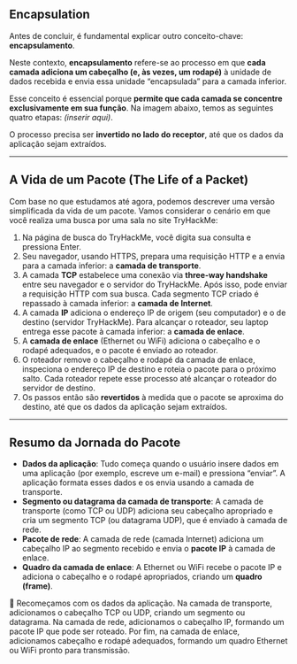 ## Encapsulation

Antes de concluir, é fundamental explicar outro conceito-chave: **encapsulamento**.

Neste contexto, **encapsulamento** refere-se ao processo em que **cada camada adiciona um cabeçalho (e, às vezes, um rodapé)** à unidade de dados recebida e envia essa unidade “encapsulada” para a camada inferior.

Esse conceito é essencial porque **permite que cada camada se concentre exclusivamente em sua função**. Na imagem abaixo, temos as seguintes quatro etapas: *(inserir aqui)*.

O processo precisa ser **invertido no lado do receptor**, até que os dados da aplicação sejam extraídos.

---

## A Vida de um Pacote (The Life of a Packet)

Com base no que estudamos até agora, podemos descrever uma versão simplificada da vida de um pacote. Vamos considerar o cenário em que você realiza uma busca por uma sala no site TryHackMe:

1. Na página de busca do TryHackMe, você digita sua consulta e pressiona Enter.
2. Seu navegador, usando HTTPS, prepara uma requisição HTTP e a envia para a camada inferior: a **camada de transporte**.
3. A camada **TCP** estabelece uma conexão via **three-way handshake** entre seu navegador e o servidor do TryHackMe. Após isso, pode enviar a requisição HTTP com sua busca. Cada segmento TCP criado é repassado à camada inferior: a **camada de Internet**.
4. A camada **IP** adiciona o endereço IP de origem (seu computador) e o de destino (servidor TryHackMe). Para alcançar o roteador, seu laptop entrega esse pacote à camada inferior: a **camada de enlace**.
5. A **camada de enlace** (Ethernet ou WiFi) adiciona o cabeçalho e o rodapé adequados, e o pacote é enviado ao roteador.
6. O roteador remove o cabeçalho e rodapé da camada de enlace, inspeciona o endereço IP de destino e roteia o pacote para o próximo salto. Cada roteador repete esse processo até alcançar o roteador do servidor de destino.
7. Os passos então são **revertidos** à medida que o pacote se aproxima do destino, até que os dados da aplicação sejam extraídos.

---

## Resumo da Jornada do Pacote

- **Dados da aplicação**: Tudo começa quando o usuário insere dados em uma aplicação (por exemplo, escreve um e-mail) e pressiona “enviar”. A aplicação formata esses dados e os envia usando a camada de transporte.
- **Segmento ou datagrama da camada de transporte**: A camada de transporte (como TCP ou UDP) adiciona seu cabeçalho apropriado e cria um segmento TCP (ou datagrama UDP), que é enviado à camada de rede.
- **Pacote de rede**: A camada de rede (camada Internet) adiciona um cabeçalho IP ao segmento recebido e envia o **pacote IP** à camada de enlace.
- **Quadro da camada de enlace**: A Ethernet ou WiFi recebe o pacote IP e adiciona o cabeçalho e o rodapé apropriados, criando um **quadro (frame)**.

🔁 Recomeçamos com os dados da aplicação. Na camada de transporte, adicionamos o cabeçalho TCP ou UDP, criando um segmento ou datagrama. Na camada de rede, adicionamos o cabeçalho IP, formando um pacote IP que pode ser roteado. Por fim, na camada de enlace, adicionamos cabeçalho e rodapé adequados, formando um quadro Ethernet ou WiFi pronto para transmissão.
